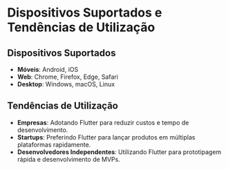 # Dispositivos Suportados e Tendências de Utilização

## Dispositivos Suportados
- **Móveis**: Android, iOS
- **Web**: Chrome, Firefox, Edge, Safari
- **Desktop**: Windows, macOS, Linux

## Tendências de Utilização
- **Empresas**: Adotando Flutter para reduzir custos e tempo de desenvolvimento.
- **Startups**: Preferindo Flutter para lançar produtos em múltiplas plataformas rapidamente.
- **Desenvolvedores Independentes**: Utilizando Flutter para prototipagem rápida e desenvolvimento de MVPs.

